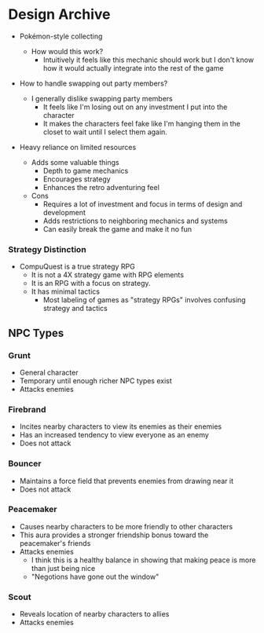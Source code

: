 # Design Archive

* Pokémon-style collecting
  * How would this work?
    * Intuitively it feels like this mechanic should work but I don't know how it would actually integrate into the rest of the game
* How to handle swapping out party members?
  * I generally dislike swapping party members
    * It feels like I'm losing out on any investment I put into the character
    * It makes the characters feel fake like I'm hanging them in the closet to wait until I select them again.

* Heavy reliance on limited resources
  * Adds some valuable things
    * Depth to game mechanics
    * Encourages strategy
    * Enhances the retro adventuring feel
  * Cons
    * Requires a lot of investment and focus in terms of design and development
    * Adds restrictions to neighboring mechanics and systems
    * Can easily break the game and make it no fun

### Strategy Distinction

* CompuQuest is a true strategy RPG
  * It is not a 4X strategy game with RPG elements
  * It is an RPG with a focus on strategy.
  * It has minimal tactics
    * Most labeling of games as "strategy RPGs" involves confusing strategy and tactics

## NPC Types

### Grunt

* General character
* Temporary until enough richer NPC types exist
* Attacks enemies

### Firebrand

* Incites nearby characters to view its enemies as their enemies
* Has an increased tendency to view everyone as an enemy
* Does not attack

### Bouncer

* Maintains a force field that prevents enemies from drawing near it
* Does not attack

### Peacemaker

* Causes nearby characters to be more friendly to other characters
* This aura provides a stronger friendship bonus toward the peacemaker's friends
* Attacks enemies
  * I think this is a healthy balance in showing that making peace is more than just being nice
  * "Negotions have gone out the window"

### Scout

* Reveals location of nearby characters to allies
* Attacks enemies

